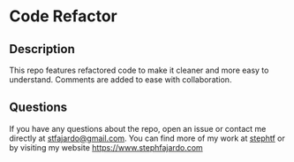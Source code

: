 # Code Refactor 

## Description 
This repo features refactored code to make it cleaner and more easy to understand. Comments are added to ease with collaboration. 

## Questions

If you have any questions about the repo, open an issue or contact me directly at stfajardo@gmail.com. You can find more of my work at [stephtf](https://github.com/stephtf/) or by visiting my website https://www.stephfajardo.com

